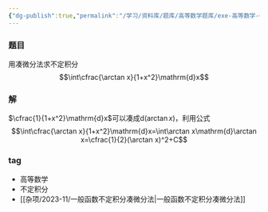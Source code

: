 ```yaml
---
{"dg-publish":true,"permalink":"/学习/资料库/题库/高等数学题库/exe-高等数学-00000003/","dgPassFrontmatter":true}
---
```


### 题目
用凑微分法求不定积分
$$\int\cfrac{\arctan x}{1+x^2}\mathrm{d}x$$
### 解
$\cfrac{1}{1+x^2}\mathrm{d}x$可以凑成$\mathrm{d}(\arctan x)$，利用公式
$$\int\cfrac{\arctan x}{1+x^2}\mathrm{d}x=\int\arctan x\mathrm{d}\arctan x=\cfrac{1}{2}(\arctan x)^2+C$$
### tag
- 高等数学
- 不定积分
- [[杂项/2023-11/一般函数不定积分凑微分法\|一般函数不定积分凑微分法]]